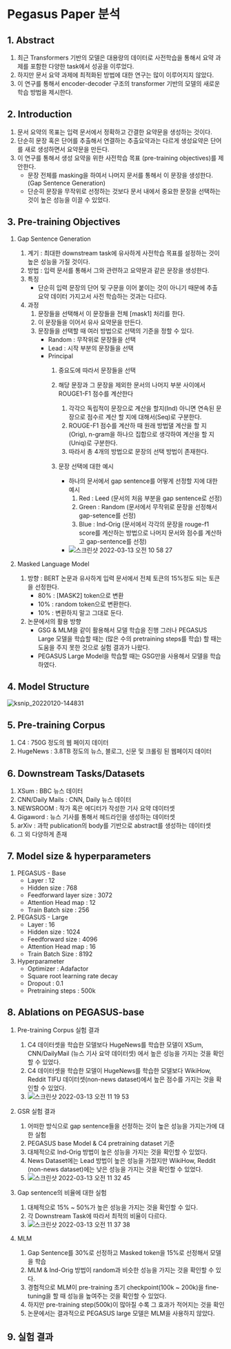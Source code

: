 # Pegasus Paper 분석


## 1. Abstract
  1. 최근 Transformers 기반의 모델은 대용량의 데이터로 사전학습을 통해서 요약 과제를 포함한 다양한 task에서 성공을 이루었다.
  2. 하지만 문서 요약 과제에 최적화된 방법에 대한 연구는 많이 이루어지지 않았다.
  3. 이 연구를 통해서 encoder-decoder 구조의 transformer 기반의 모델의 새로운 학습 방법을 제시한다.


## 2. Introduction
  1. 문서 요약의 목표는 입력 문서에서 정확하고 간결한 요약문을 생성하는 것이다.
  2. 단순히 문장 혹은 단어를 추출해서 연결하는 추출요약과는 다르게 생성요약은 단어를 새로 생성하면서 요약문을 만든다.
  3. 이 연구를 통해서 생성 요약을 위한 사전학습 목표 (pre-training objectives)를 제안한다.
      * 문장 전체를 masking을 하여서 나머지 문서를 통해서 이 문장을 생성한다. (Gap Sentence Generation)
      * 단순히 문장을 무작위로 선정하는 것보다 문서 내에서 중요한 문장을 선택하는 것이 높은 성능을 이끌 수 있었다.

## 3. Pre-training Objectives
  1. Gap Sentence Generation
      1. 계기 : 최대한 downstream task에 유사하게 사전학습 목표를 설정하는 것이 높은 성능을 가질 것이다.
      2. 방법 : 입력 문서를 통해서 그와 관련하고 요약문과 같은 문장을 생성한다. 
      3. 특징 
            * 단순히 입력 문장의 단어 및 구문을 이어 붙이는 것이 아니기 때문에 추출 요약 데이터 가지고서 사전 학습하는 것과는 다르다.
      4. 과정
            1. 문장들을 선택해서 이 문장들을 전체 [mask1] 처리를 한다.
            2. 이 문장들을 이어서 유사 요약문을 만든다.
            3. 문장들을 선택할 때 여러 방법으로 선택의 기준을 정할 수 있다.
                * Random : 무작위로 문장들을 선택
                * Lead : 시작 부분의 문장들을 선택
                * Principal 
                  1. 중요도에 따라서 문장들을 선택
                  2. 해당 문장과 그 문장을 제외한 문서의 나머지 부분 사이에서 ROUGE1-F1 점수를 계산한다
                      1. 각각으 독립적이 문장으로 계산을 할지(Ind) 아니면 연속된 문장으로 점수르 계산 할 지에 대해서(Seq)로 구분한다.
                      2. ROUGE-F1 점수를 계산하 때 원래 방법댈 계산을 할 지(Orig), n-gram을 하나으 집합으로 생각하여 계산을 할 지(Uniq)로 구분한다.
                      3. 따라서 총 4개의 방법으로 문장의 선택 방법이 존재한다.

                  3. 문장 선택에 대한 예시
                      *  하나의 문서에서 gap sentence를 어떻게 선정할 지에 대한 예시
                          1. Red : Leed (문서의 처음 부분을 gap sentence로 선정)
                          2. Green : Random (문서에서 무작위로 문장을 선정해서 gap-setence를 선정)
                          3. Blue : Ind-Orig (문서에서 각각의 문장을 rouge-f1 score를 계산하는 방법으로 나머지 문서와 점수를 계산하고 gap-sentence를 선정)
                      * ![스크린샷 2022-03-13 오전 10 58 27](https://user-images.githubusercontent.com/48673702/158041547-e3259477-4b0e-4829-8e3b-4dca984c621b.png)

  2. Masked Language Model
      1. 방향 : BERT 논문과 유사하게 입력 문서에서 전체 토큰의 15%정도 되는 토큰을 선정한다.
          * 80% : [MASK2] token으로 변환  
          * 10% : random token으로 변환한다.
          * 10% : 변환하지 말고 그대로 둔다.  
      2. 논문에서의 활용 방향
          * GSG & MLM을 같이 활용해서 모델 학습을 진행 그러나 PEGASUS Large 모델을 학습할 때는 (많은 수의 pretraining steps를 학습) 할 때는 도움을 주지 못한 것으로 실험 결과가 나왔다.
          * PEGASUS Large Model을 학습할 때는 GSG만을 사용해서 모델을 학습하였다.

## 4. Model Structure  
  ![ksnip_20220120-144831](https://user-images.githubusercontent.com/48673702/150281114-8934accd-622a-4892-a738-abf67545560b.png)

## 5. Pre-training Corpus
  1. C4 : 750G 정도의 웹 페이지 데이터
  2. HugeNews : 3.8TB 정도의 뉴스, 블로그, 신문 및 크롤링 된 웹페이지 데이터
  
## 6. Downstream Tasks/Datasets
  1. XSum : BBC 뉴스 데이터
  2. CNN/Daily Mails : CNN, Daily 뉴스 데이터
  3. NEWSROOM : 작가 혹은 에디터가 작성한 기사 요약 데이터셋
  4. Gigaword : 뉴스 기사를 통해서 헤드라인을 생성하는 데이터셋
  5. arXiv : 과학 publication의 body를 기반으로 abstract를 생성하는 데이터셋
  6. 그 외 다양하게 존재

## 7. Model size & hyperparameters
  1. PEGASUS - Base
      * Layer : 12
      * Hidden size : 768
      * Feedforward layer size : 3072
      * Attention Head map : 12
      * Train Batch size : 256
  2. PEGASUS - Large
      * Layer : 16
      * Hidden size : 1024
      * Feedforward size : 4096
      * Attention Head map : 16
      * Train Batch Size : 8192
  3. Hyperparameter
      * Optimizer : Adafactor
      * Square root learning rate decay
      * Dropout : 0.1
      * Pretraining steps : 500k

 ## 8. Ablations on PEGASUS-base
  1. Pre-training Corpus 실험 결과
      1. C4 데이터셋을 학습한 모델보다 HugeNews를 학습한 모델이 XSum, CNN/DailyMail (뉴스 기사 요약 데이터셋) 에서 높은 성능을 가지는 것을 확인할 수 있었다.
      2. C4 데이터셋을 학습한 모델이 HugeNews를 학습한 모델보다 WikiHow, Reddit TIFU 데이터셋(non-news dataset)에서 높은 점수를 가지는 것을 확인할 수 있었다.
      3. ![스크린샷 2022-03-13 오전 11 19 53](https://user-images.githubusercontent.com/48673702/158042067-a777bf1f-603b-49bf-b6c8-6c46c6adfbe0.png)

  2. GSR 실험 결과
      1. 어떠한 방식으로 gap sentence들을 선정하는 것이 높은 성능을 가지는가에 대한 실험
      2. PEGASUS base Model & C4 pretraining dataset 기준
      3. 대체적으로 Ind-Orig 방법이 높은 성능을 가지는 것을 확인할 수 있었다.
      4. News Dataset에는 Lead 방법이 높은 성능을 가졌지만 WikiHow, Reddit (non-news dataset)에는 낮은 성능을 가지는 것을 확인할 수 있었다.
      5. ![스크린샷 2022-03-13 오전 11 32 45](https://user-images.githubusercontent.com/48673702/158042362-2536b6bd-a4a4-4141-ac60-bdfdf40234a6.png)

  3. Gap sentence의 비율에 대한 실험
      1. 대체적으로 15% ~ 50%가 높은 성능을 가지는 것을 확인할 수 있다.
      2. 각 Downstream Task에 따라서 최적의 비율이 다르다.
      3. ![스크린샷 2022-03-13 오전 11 37 38](https://user-images.githubusercontent.com/48673702/158042483-ef03ecb0-b5a6-49a9-90a0-ba305fbda4be.png)  

  4. MLM 
      1. Gap Sentence를 30%로 선정하고 Masked token을 15%로 선정해서 모델을 학습
      2. MLM & Ind-Orig 방법이 random과 비슷한 성능을 가지는 것을 확인할 수 있다.
      3. 경험적으로 MLM이 pre-training 초기 checkpoint(100k ~ 200k)을 fine-tuning을 할 때 성능을 높여주는 것을 확인할 수 있었다.
      4. 하지만 pre-training step(500k)이 많아질 수록 그 효과가 적어지는 것을 확인
      5. 논문에서는 결과적으로 PEGASUS large 모델은 MLM을 사용하지 않았다.

## 9. 실험 결과




